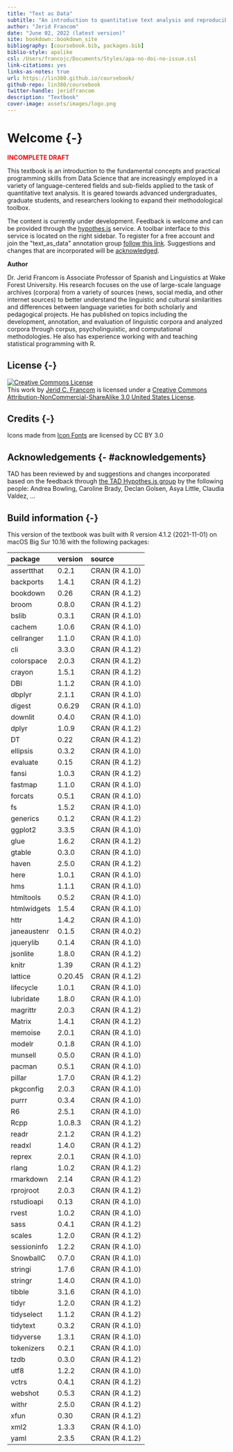 ```yaml
--- 
title: "Text as Data"
subtitle: "An introduction to quantitative text analysis and reproducible research with R"
author: "Jerid Francom"
date: "June 02, 2022 (latest version)"
site: bookdown::bookdown_site
bibliography: [coursebook.bib, packages.bib]
biblio-style: apalike
csl: /Users/francojc/Documents/Styles/apa-no-doi-no-issue.csl
link-citations: yes
links-as-notes: true
url: https://lin380.github.io/coursebook/
github-repo: lin380/coursebook
twitter-handle: jeridfrancom
description: "Textbook"
cover-image: assets/images/logo.png
---
```


# Welcome {-}





<p style="font-weight:bold; color:red;">INCOMPLETE DRAFT</p>

<!-- <img src="assets/images/logo.png" width="250" alt="Cover image" align="right" style="margin: 0 1em 0 1em; border-color: white;" />  -->

This textbook is an introduction to the fundamental concepts and practical programming skills from Data Science that are increasingly employed in a variety of language-centered fields and sub-fields applied to the task of quantitative text analysis. It is geared towards advanced undergraduates, graduate students, and researchers looking to expand their methodological toolbox.

The content is currently under development. Feedback is welcome and can be provided through the [hypothes.is](https://web.hypothes.is/) service. A toolbar interface to this service is located on the right sidebar. To register for a free account and join the "text_as_data" annotation group [follow this link](https://hypothes.is/groups/WkoaXnBX/text-as-data). Suggestions and changes that are incorporated will be [acknowledged](#acknowledgements). 

**Author**

Dr. Jerid Francom is Associate Professor of Spanish and Linguistics at Wake Forest University. His research focuses on the use of large-scale language archives (corpora) from a variety of sources (news, social media, and other internet sources) to better understand the linguistic and cultural similarities and differences between language varieties for both scholarly and pedagogical projects. He has published on topics including the development, annotation, and evaluation of linguistic corpora and analyzed corpora through corpus, psycholinguistic, and computational methodologies. He also has experience working with and teaching statistical programming with R. 

## License {-}

<a rel="license" href="http://creativecommons.org/licenses/by-nc-sa/3.0/us/"><img alt="Creative Commons License" style="border-width:0" src="https://i.creativecommons.org/l/by-nc-sa/3.0/us/88x31.png" /></a><br />This work by [Jerid C. Francom](https://francojc.github.io/) is licensed under a <a rel="license" href="http://creativecommons.org/licenses/by-nc-sa/3.0/us/">Creative Commons Attribution-NonCommercial-ShareAlike 3.0 United States License</a>.

## Credits {-}

<div>Icons made from <a href="http://www.onlinewebfonts.com/icon">Icon Fonts</a> are licensed by CC BY 3.0</div>

## Acknowledgements {- #acknowledgements}

TAD has been reviewed by and suggestions and changes incorporated based on the feedback through [the TAD Hypothes.is group](https://hypothes.is/groups/Q3o92MJg/tad) by the following people: Andrea Bowling, Caroline Brady, Declan Golsen, Asya Little, Claudia Valdez, ...

## Build information {-}

<!-- This may be a unique textbook compared to others you have seen. It has been created using R itself --specifically using an R package called `bookdown` [@R-bookdown]. This R package makes it possible to write, execute ('run'), and display code and results within the text. The website for this textbook is hosted with [GitHub Pages](https://pages.github.com/) and the complete source is available on [GitHub](https://github.com/lin380). -->

<!-- and automatically updated after every commit by [Travis-CI](https://travis-ci.org).  -->

This version of the textbook was built with R version 4.1.2 (2021-11-01) on macOS Big Sur 10.16 with the following packages: 


|package     |version |source         |
|:-----------|:-------|:--------------|
|assertthat  |0.2.1   |CRAN (R 4.1.0) |
|backports   |1.4.1   |CRAN (R 4.1.2) |
|bookdown    |0.26    |CRAN (R 4.1.2) |
|broom       |0.8.0   |CRAN (R 4.1.2) |
|bslib       |0.3.1   |CRAN (R 4.1.0) |
|cachem      |1.0.6   |CRAN (R 4.1.0) |
|cellranger  |1.1.0   |CRAN (R 4.1.0) |
|cli         |3.3.0   |CRAN (R 4.1.2) |
|colorspace  |2.0.3   |CRAN (R 4.1.2) |
|crayon      |1.5.1   |CRAN (R 4.1.2) |
|DBI         |1.1.2   |CRAN (R 4.1.0) |
|dbplyr      |2.1.1   |CRAN (R 4.1.0) |
|digest      |0.6.29  |CRAN (R 4.1.0) |
|downlit     |0.4.0   |CRAN (R 4.1.0) |
|dplyr       |1.0.9   |CRAN (R 4.1.2) |
|DT          |0.22    |CRAN (R 4.1.2) |
|ellipsis    |0.3.2   |CRAN (R 4.1.0) |
|evaluate    |0.15    |CRAN (R 4.1.2) |
|fansi       |1.0.3   |CRAN (R 4.1.2) |
|fastmap     |1.1.0   |CRAN (R 4.1.0) |
|forcats     |0.5.1   |CRAN (R 4.1.0) |
|fs          |1.5.2   |CRAN (R 4.1.0) |
|generics    |0.1.2   |CRAN (R 4.1.2) |
|ggplot2     |3.3.5   |CRAN (R 4.1.0) |
|glue        |1.6.2   |CRAN (R 4.1.2) |
|gtable      |0.3.0   |CRAN (R 4.1.0) |
|haven       |2.5.0   |CRAN (R 4.1.2) |
|here        |1.0.1   |CRAN (R 4.1.0) |
|hms         |1.1.1   |CRAN (R 4.1.0) |
|htmltools   |0.5.2   |CRAN (R 4.1.0) |
|htmlwidgets |1.5.4   |CRAN (R 4.1.0) |
|httr        |1.4.2   |CRAN (R 4.1.0) |
|janeaustenr |0.1.5   |CRAN (R 4.0.2) |
|jquerylib   |0.1.4   |CRAN (R 4.1.0) |
|jsonlite    |1.8.0   |CRAN (R 4.1.2) |
|knitr       |1.39    |CRAN (R 4.1.2) |
|lattice     |0.20.45 |CRAN (R 4.1.2) |
|lifecycle   |1.0.1   |CRAN (R 4.1.0) |
|lubridate   |1.8.0   |CRAN (R 4.1.0) |
|magrittr    |2.0.3   |CRAN (R 4.1.2) |
|Matrix      |1.4.1   |CRAN (R 4.1.2) |
|memoise     |2.0.1   |CRAN (R 4.1.0) |
|modelr      |0.1.8   |CRAN (R 4.1.0) |
|munsell     |0.5.0   |CRAN (R 4.1.0) |
|pacman      |0.5.1   |CRAN (R 4.1.0) |
|pillar      |1.7.0   |CRAN (R 4.1.2) |
|pkgconfig   |2.0.3   |CRAN (R 4.1.0) |
|purrr       |0.3.4   |CRAN (R 4.1.0) |
|R6          |2.5.1   |CRAN (R 4.1.0) |
|Rcpp        |1.0.8.3 |CRAN (R 4.1.2) |
|readr       |2.1.2   |CRAN (R 4.1.2) |
|readxl      |1.4.0   |CRAN (R 4.1.2) |
|reprex      |2.0.1   |CRAN (R 4.1.0) |
|rlang       |1.0.2   |CRAN (R 4.1.2) |
|rmarkdown   |2.14    |CRAN (R 4.1.2) |
|rprojroot   |2.0.3   |CRAN (R 4.1.2) |
|rstudioapi  |0.13    |CRAN (R 4.1.0) |
|rvest       |1.0.2   |CRAN (R 4.1.0) |
|sass        |0.4.1   |CRAN (R 4.1.2) |
|scales      |1.2.0   |CRAN (R 4.1.2) |
|sessioninfo |1.2.2   |CRAN (R 4.1.0) |
|SnowballC   |0.7.0   |CRAN (R 4.1.0) |
|stringi     |1.7.6   |CRAN (R 4.1.0) |
|stringr     |1.4.0   |CRAN (R 4.1.0) |
|tibble      |3.1.6   |CRAN (R 4.1.0) |
|tidyr       |1.2.0   |CRAN (R 4.1.2) |
|tidyselect  |1.1.2   |CRAN (R 4.1.2) |
|tidytext    |0.3.2   |CRAN (R 4.1.0) |
|tidyverse   |1.3.1   |CRAN (R 4.1.0) |
|tokenizers  |0.2.1   |CRAN (R 4.1.0) |
|tzdb        |0.3.0   |CRAN (R 4.1.2) |
|utf8        |1.2.2   |CRAN (R 4.1.0) |
|vctrs       |0.4.1   |CRAN (R 4.1.2) |
|webshot     |0.5.3   |CRAN (R 4.1.2) |
|withr       |2.5.0   |CRAN (R 4.1.2) |
|xfun        |0.30    |CRAN (R 4.1.2) |
|xml2        |1.3.3   |CRAN (R 4.1.0) |
|yaml        |2.3.5   |CRAN (R 4.1.2) |



